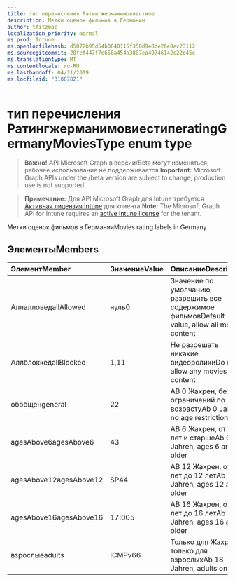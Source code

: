 ```yaml
---
title: тип перечисления Ратингжерманимовиестипе
description: Метки оценок фильмов в Германии
author: tfitzmac
localization_priority: Normal
ms.prod: Intune
ms.openlocfilehash: d5072b95d54b0640115f350d9e8de26e8ec23112
ms.sourcegitcommit: 20fef447f7e658a454a3887ea49746142c22e45c
ms.translationtype: MT
ms.contentlocale: ru-RU
ms.lasthandoff: 04/11/2019
ms.locfileid: "31807821"
---
```

# <a name="ratinggermanymoviestype-enum-type"></a><span data-ttu-id="d6205-103">тип перечисления Ратингжерманимовиестипе</span><span class="sxs-lookup"><span data-stu-id="d6205-103">ratingGermanyMoviesType enum type</span></span>

> <span data-ttu-id="d6205-104">**Важно!** API Microsoft Graph в версии/Beta могут изменяться; рабочее использование не поддерживается.</span><span class="sxs-lookup"><span data-stu-id="d6205-104">**Important:** Microsoft Graph APIs under the /beta version are subject to change; production use is not supported.</span></span>

> <span data-ttu-id="d6205-105">**Примечание:** Для API Microsoft Graph для Intune требуется [Активная лицензия Intune](https://go.microsoft.com/fwlink/?linkid=839381) для клиента.</span><span class="sxs-lookup"><span data-stu-id="d6205-105">**Note:** The Microsoft Graph API for Intune requires an [active Intune license](https://go.microsoft.com/fwlink/?linkid=839381) for the tenant.</span></span>

<span data-ttu-id="d6205-106">Метки оценок фильмов в Германии</span><span class="sxs-lookup"><span data-stu-id="d6205-106">Movies rating labels in Germany</span></span>

## <a name="members"></a><span data-ttu-id="d6205-107">Элементы</span><span class="sxs-lookup"><span data-stu-id="d6205-107">Members</span></span>
|<span data-ttu-id="d6205-108">Элемент</span><span class="sxs-lookup"><span data-stu-id="d6205-108">Member</span></span>|<span data-ttu-id="d6205-109">Значение</span><span class="sxs-lookup"><span data-stu-id="d6205-109">Value</span></span>|<span data-ttu-id="d6205-110">Описание</span><span class="sxs-lookup"><span data-stu-id="d6205-110">Description</span></span>|
|:---|:---|:---|
|<span data-ttu-id="d6205-111">Аллалловед</span><span class="sxs-lookup"><span data-stu-id="d6205-111">allAllowed</span></span>|<span data-ttu-id="d6205-112">нуль</span><span class="sxs-lookup"><span data-stu-id="d6205-112">0</span></span>|<span data-ttu-id="d6205-113">Значение по умолчанию, разрешить все содержимое фильмов</span><span class="sxs-lookup"><span data-stu-id="d6205-113">Default value, allow all movies content</span></span>|
|<span data-ttu-id="d6205-114">Аллблоккед</span><span class="sxs-lookup"><span data-stu-id="d6205-114">allBlocked</span></span>|<span data-ttu-id="d6205-115">1,1</span><span class="sxs-lookup"><span data-stu-id="d6205-115">1</span></span>|<span data-ttu-id="d6205-116">Не разрешать никакие видеоролики</span><span class="sxs-lookup"><span data-stu-id="d6205-116">Do not allow any movies content</span></span>|
|<span data-ttu-id="d6205-117">обобщен</span><span class="sxs-lookup"><span data-stu-id="d6205-117">general</span></span>|<span data-ttu-id="d6205-118">2</span><span class="sxs-lookup"><span data-stu-id="d6205-118">2</span></span>|<span data-ttu-id="d6205-119">AB 0 Жахрен, без ограничений по возрасту</span><span class="sxs-lookup"><span data-stu-id="d6205-119">Ab 0 Jahren, no age restrictions</span></span>|
|<span data-ttu-id="d6205-120">agesAbove6</span><span class="sxs-lookup"><span data-stu-id="d6205-120">agesAbove6</span></span>|<span data-ttu-id="d6205-121">4</span><span class="sxs-lookup"><span data-stu-id="d6205-121">3</span></span>|<span data-ttu-id="d6205-122">AB 6 Жахрен, от 6 лет и старше</span><span class="sxs-lookup"><span data-stu-id="d6205-122">Ab 6 Jahren, ages 6 and older</span></span>|
|<span data-ttu-id="d6205-123">agesAbove12</span><span class="sxs-lookup"><span data-stu-id="d6205-123">agesAbove12</span></span>|<span data-ttu-id="d6205-124">SP4</span><span class="sxs-lookup"><span data-stu-id="d6205-124">4</span></span>|<span data-ttu-id="d6205-125">AB 12 Жахрен, от 12 лет до 12 лет</span><span class="sxs-lookup"><span data-stu-id="d6205-125">Ab 12 Jahren, ages 12 and older</span></span>|
|<span data-ttu-id="d6205-126">agesAbove16</span><span class="sxs-lookup"><span data-stu-id="d6205-126">agesAbove16</span></span>|<span data-ttu-id="d6205-127">17:00</span><span class="sxs-lookup"><span data-stu-id="d6205-127">5</span></span>|<span data-ttu-id="d6205-128">AB 16 Жахрен, от 16 лет до 16 лет</span><span class="sxs-lookup"><span data-stu-id="d6205-128">Ab 16 Jahren, ages 16 and older</span></span>|
|<span data-ttu-id="d6205-129">взрослые</span><span class="sxs-lookup"><span data-stu-id="d6205-129">adults</span></span>|<span data-ttu-id="d6205-130">ICMPv6</span><span class="sxs-lookup"><span data-stu-id="d6205-130">6</span></span>|<span data-ttu-id="d6205-131">Только для Жахрен, только для взрослых</span><span class="sxs-lookup"><span data-stu-id="d6205-131">Ab 18 Jahren, adults only</span></span>|





